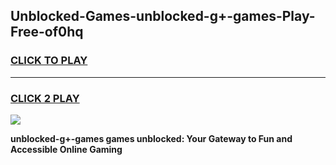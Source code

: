 
## Unblocked-Games-unblocked-g+-games-Play-Free-of0hq
<h3>
<a href="https://premium76.site?title=unblocked-g+-games&ref=15A">CLICK TO PLAY</a></h3>
<hr>

<h3>
<a href="https://premium76.site?title=unblocked-g+-games&ref=15A">CLICK 2 PLAY</a>
  
</h3>

<a href="https://premium76.site?title=unblocked-g+-games&ref=15A"><img src="https://clearcache.store/games.png"></a>


**unblocked-g+-games games unblocked: Your Gateway to Fun and Accessible Online Gaming**
